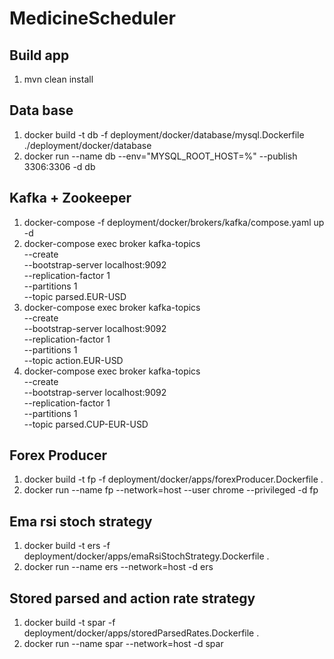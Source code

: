 # MedicineScheduler
## Build app
1. mvn clean install

## Data base
1. docker build -t db -f deployment/docker/database/mysql.Dockerfile ./deployment/docker/database
2. docker run --name db --env="MYSQL_ROOT_HOST=%" --publish 3306:3306 -d db

## Kafka + Zookeeper
1. docker-compose -f deployment/docker/brokers/kafka/compose.yaml up -d
2. docker-compose exec broker kafka-topics \
   --create \
   --bootstrap-server localhost:9092 \
   --replication-factor 1 \
   --partitions 1 \
   --topic parsed.EUR-USD
3. docker-compose exec broker kafka-topics \
   --create \
   --bootstrap-server localhost:9092 \
   --replication-factor 1 \
   --partitions 1 \
   --topic action.EUR-USD
4. docker-compose exec broker kafka-topics \
   --create \
   --bootstrap-server localhost:9092 \
   --replication-factor 1 \
   --partitions 1 \
   --topic parsed.CUP-EUR-USD

## Forex Producer
1. docker build -t fp -f deployment/docker/apps/forexProducer.Dockerfile .
2. docker run --name fp --network=host --user chrome --privileged -d fp

## Ema rsi stoch strategy
1. docker build -t ers -f deployment/docker/apps/emaRsiStochStrategy.Dockerfile .
2. docker run --name ers --network=host -d ers

## Stored parsed and action rate strategy 
1. docker build -t spar -f deployment/docker/apps/storedParsedRates.Dockerfile .
2. docker run --name spar --network=host -d spar